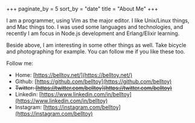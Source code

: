 +++
paginate_by = 5
sort_by = "date"
title = "About Me"
+++

I am a programmer, using Vim as the major editor. I like Unix/Linux things, and Mac things too. I was used some languages and technologies, and recently I am focus in Node.js development and Erlang/Elixir learning.

Beside above, I am interesting in some other things as well. Take bicycle and photographing for example. You can follow me if you like these too.

Follow me:

* Home: [https://belltoy.net/](https://belltoy.net/)
* Github: [https://github.com/belltoy](https://github.com/belltoy)
* <del>Twitter: [https://twitter.com/belltoy](https://twitter.com/belltoy)</del>
* Linkedin: [https://www.linkedin.com/in/belltoy](https://www.linkedin.com/in/belltoy)
* Instagram: [https://instagram.com/belltoy](https://instagram.com/belltoy)

